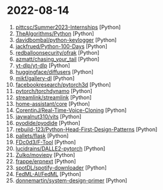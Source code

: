 # 2022-08-14

1. [pittcsc/Summer2023-Internships](https://github.com/pittcsc/Summer2023-Internships "Collection of Summer 2023 tech internships!") [Python]
2. [TheAlgorithms/Python](https://github.com/TheAlgorithms/Python "All Algorithms implemented in Python") [Python]
3. [davidbombal/python-keylogger](https://github.com/davidbombal/python-keylogger "") [Python]
4. [jackfrued/Python-100-Days](https://github.com/jackfrued/Python-100-Days "Python - 100天从新手到大师") [Python]
5. [redballoonsecurity/ofrak](https://github.com/redballoonsecurity/ofrak "OFRAK: unpack, modify, and repack binaries.") [Python]
6. [azmatt/chasing_your_tail](https://github.com/azmatt/chasing_your_tail "Tool for using wireless signals to see if you're being followed.") [Python]
7. [yt-dlp/yt-dlp](https://github.com/yt-dlp/yt-dlp "A youtube-dl fork with additional features and fixes") [Python]
8. [huggingface/diffusers](https://github.com/huggingface/diffusers "🤗 Diffusers: State-of-the-art diffusion models for image and audio generation in PyTorch") [Python]
9. [mikf/gallery-dl](https://github.com/mikf/gallery-dl "Command-line program to download image galleries and collections from several image hosting sites") [Python]
10. [facebookresearch/pytorch3d](https://github.com/facebookresearch/pytorch3d "PyTorch3D is FAIR's library of reusable components for deep learning with 3D data") [Python]
11. [pytorch/torchdynamo](https://github.com/pytorch/torchdynamo "A Python-level JIT compiler designed to make unmodified PyTorch programs faster.") [Python]
12. [streamlink/streamlink](https://github.com/streamlink/streamlink "Streamlink is a CLI utility which pipes video streams from various services into a video player") [Python]
13. [home-assistant/core](https://github.com/home-assistant/core "🏡 Open source home automation that puts local control and privacy first.") [Python]
14. [CorentinJ/Real-Time-Voice-Cloning](https://github.com/CorentinJ/Real-Time-Voice-Cloning "Clone a voice in 5 seconds to generate arbitrary speech in real-time") [Python]
15. [jaywalnut310/vits](https://github.com/jaywalnut310/vits "VITS: Conditional Variational Autoencoder with Adversarial Learning for End-to-End Text-to-Speech") [Python]
16. [pyodide/pyodide](https://github.com/pyodide/pyodide "Pyodide is a Python distribution for the browser and Node.js based on WebAssembly") [Python]
17. [rebuild-123/Python-Head-First-Design-Patterns](https://github.com/rebuild-123/Python-Head-First-Design-Patterns "Python Head First Design Patterns") [Python]
18. [pallets/flask](https://github.com/pallets/flask "The Python micro framework for building web applications.") [Python]
19. [FDc0d3/F-Tool](https://github.com/FDc0d3/F-Tool "F-Tool the simple tool you need :)") [Python]
20. [lucidrains/DALLE2-pytorch](https://github.com/lucidrains/DALLE2-pytorch "Implementation of DALL-E 2, OpenAI's updated text-to-image synthesis neural network, in Pytorch") [Python]
21. [Zulko/moviepy](https://github.com/Zulko/moviepy "Video editing with Python") [Python]
22. [frappe/erpnext](https://github.com/frappe/erpnext "Free and Open Source Enterprise Resource Planning (ERP)") [Python]
23. [spotDL/spotify-downloader](https://github.com/spotDL/spotify-downloader "Download your Spotify playlists and songs along with album art and metadata (from YouTube if a match is found).") [Python]
24. [FedML-AI/FedML](https://github.com/FedML-AI/FedML "FedML - The federated learning and distributed training library enabling machine learning anywhere at any scale. It's backed by FedML, Inc (https://FedML.ai). Supporting large-scale geo-distributed training, cross-device federated learning on smartphones/IoTs, cross-silo federated learning on data silos, and research simulation. Best Paper Award…") [Python]
25. [donnemartin/system-design-primer](https://github.com/donnemartin/system-design-primer "Learn how to design large-scale systems. Prep for the system design interview. Includes Anki flashcards.") [Python]
